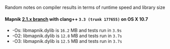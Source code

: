 Random notes on compiler results in terms of runtime speed and library size

#### Mapnik [2.1.x branch](https://github.com/mapnik/mapnik/commit/c6fd387469633ee7055aee606abb6f5d3d936a29) with clang++ `3.3 (trunk 177655)` on OS X 10.7
- -Os: libmapnik.dylib is `16.2` MB and tests run in `3.9s`
- -O2: libmapnik.dylib is `12.8` MB and tests run in `3.7s`
- -O3: libmapnik.dylib is `12.5` MB and tests run in `3.7s`
